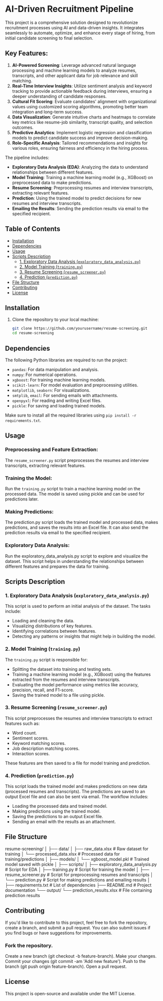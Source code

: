# AI-Driven Recruitment Pipeline

This project is a comprehensive solution designed to revolutionize recruitment processes using AI and data-driven insights. It integrates seamlessly to automate, optimize, and enhance every stage of hiring, from initial candidate screening to final selection.

## Key Features:
1. **AI-Powered Screening**: Leverage advanced natural language processing and machine learning models to analyze resumes, transcripts, and other applicant data for job relevance and skill matching.
2. **Real-Time Interview Insights**: Utilize sentiment analysis and keyword tracking to provide actionable feedback during interviews, ensuring a deeper understanding of candidate responses.
3. **Cultural Fit Scoring**: Evaluate candidates' alignment with organizational values using customized scoring algorithms, promoting better team integration and long-term success.
4. **Data Visualization**: Generate intuitive charts and heatmaps to correlate key metrics like resume-job similarity, transcript quality, and selection outcomes.
5. **Predictive Analytics**: Implement logistic regression and classification models to predict candidate success and improve decision-making.
6. **Role-Specific Analysis**: Tailored recommendations and insights for various roles, ensuring fairness and efficiency in the hiring process.

The pipeline includes:
- **Exploratory Data Analysis (EDA)**: Analyzing the data to understand relationships between different features.
- **Model Training**: Training a machine learning model (e.g., XGBoost) on preprocessed data to make predictions.
- **Resume Screening**: Preprocessing resumes and interview transcripts, extracting relevant features.
- **Prediction**: Using the trained model to predict decisions for new resumes and interview transcripts.
- **Emailing the Results**: Sending the prediction results via email to the specified recipient.

## Table of Contents
- [Installation](#installation)
- [Dependencies](#dependencies)
- [Usage](#usage)
- [Scripts Description](#scripts-description)
    - [1. Exploratory Data Analysis (`exploratory_data_analysis.py`)](#1-exploratory-data-analysis-exploratory_data_analysispy)
    - [2. Model Training (`training.py`)](#2-model-training-trainingpy)
    - [3. Resume Screening (`resume_screener.py`)](#3-resume-screening-resume_screenerpy)
    - [4. Prediction (`prediction.py`)](#4-prediction-predictionpy)
- [File Structure](#file-structure)
- [Contributing](#contributing)
- [License](#license)

## Installation

1. Clone the repository to your local machine:

   ```bash
   git clone https://github.com/yourusername/resume-screening.git
   cd resume-screening

## Dependencies

The following Python libraries are required to run the project:

- `pandas`: For data manipulation and analysis.
- `numpy`: For numerical operations.
- `xgboost`: For training machine learning models.
- `scikit-learn`: For model evaluation and preprocessing utilities.
- `matplotlib`, `seaborn`: For visualizations.
- `smtplib`, `email`: For sending emails with attachments.
- `openpyxl`: For reading and writing Excel files.
- `pickle`: For saving and loading trained models.

Make sure to install all the required libraries using `pip install -r requirements.txt`.


## Usage

### Preprocessing and Feature Extraction:
The `resume_screener.py` script preprocesses the resumes and interview transcripts, extracting relevant features.

### Training the Model:
Run the `training.py` script to train a machine learning model on the processed data. The model is saved using pickle and can be used for predictions later.
### Making Predictions:
The prediction.py script loads the trained model and processed data, makes predictions, and saves the results into an Excel file. It can also send the prediction results via email to the specified recipient.
### Exploratory Data Analysis:
Run the exploratory_data_analysis.py script to explore and visualize the dataset. This script helps in understanding the relationships between different features and prepares the data for training.

## Scripts Description

### 1. Exploratory Data Analysis (`exploratory_data_analysis.py`)
This script is used to perform an initial analysis of the dataset. The tasks include:
- Loading and cleaning the data.
- Visualizing distributions of key features.
- Identifying correlations between features.
- Detecting any patterns or insights that might help in building the model.

### 2. Model Training (`training.py`)
The `training.py` script is responsible for:
- Splitting the dataset into training and testing sets.
- Training a machine learning model (e.g., XGBoost) using the features extracted from the resumes and interview transcripts.
- Evaluating the model performance using metrics like accuracy, precision, recall, and F1-score.
- Saving the trained model to a file using pickle.

### 3. Resume Screening (`resume_screener.py`)
This script preprocesses the resumes and interview transcripts to extract features such as:
- Word count.
- Sentiment scores.
- Keyword matching scores.
- Job description matching scores.
- Interaction scores.

These features are then saved to a file for model training and prediction.

### 4. Prediction (`prediction.py`)
This script loads the trained model and makes predictions on new data (processed resumes and transcripts). The predictions are saved to an output Excel file and can also be sent via email. The workflow includes:
- Loading the processed data and trained model.
- Making predictions using the trained model.
- Saving the predictions to an output Excel file.
- Sending an email with the results as an attachment.

## File Structure
resume-screening/
│
├── data/
│   ├── raw_data.xlsx             # Raw dataset for training
│   └── processed_data.xlsx       # Processed data for training/predictions
│
├── models/
│   └── xgboost_model.pkl         # Trained model saved with pickle
│
├── scripts/
│   ├── exploratory_data_analysis.py   # Script for EDA
│   ├── training.py                  # Script for training the model
│   ├── resume_screener.py           # Script for preprocessing resumes and transcripts
│   └── prediction.py                # Script for making predictions and emailing results
│
├── requirements.txt                # List of dependencies
├── README.md                       # Project documentation
└── output/
    └── prediction_results.xlsx    # File containing prediction results
## Contributing
If you'd like to contribute to this project, feel free to fork the repository, create a branch, and submit a pull request. You can also submit issues if you find bugs or have suggestions for improvements.

### Fork the repository.
Create a new branch (git checkout -b feature-branch).
Make your changes.
Commit your changes (git commit -am 'Add new feature').
Push to the branch (git push origin feature-branch).
Open a pull request.
## License
This project is open-source and available under the MIT License.

